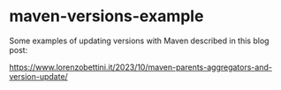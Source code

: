 # maven-versions-example
Some examples of updating versions with Maven described in this blog post:

https://www.lorenzobettini.it/2023/10/maven-parents-aggregators-and-version-update/
